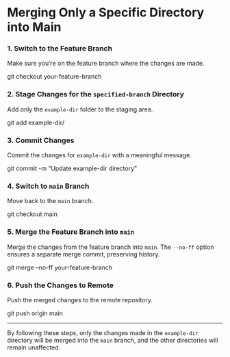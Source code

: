 # Merging Only a Specific Directory into Main

### 1. Switch to the Feature Branch
Make sure you’re on the feature branch where the changes are made.

git checkout your-feature-branch

### 2. Stage Changes for the `specified-branch` Directory
Add only the `example-dir` folder to the staging area.

git add example-dir/

### 3. Commit Changes
Commit the changes for `example-dir` with a meaningful message.

git commit -m “Update example-dir directory”

### 4. Switch to `main` Branch
Move back to the `main` branch.

git checkout main

### 5. Merge the Feature Branch into `main`
Merge the changes from the feature branch into `main`. The `--no-ff` option ensures a separate merge commit, preserving history.

git merge –no-ff your-feature-branch

### 6. Push the Changes to Remote
Push the merged changes to the remote repository.

git push origin main

---

By following these steps, only the changes made in the `example-dir` directory will be merged into the `main` branch, and the other directories will remain unaffected.
